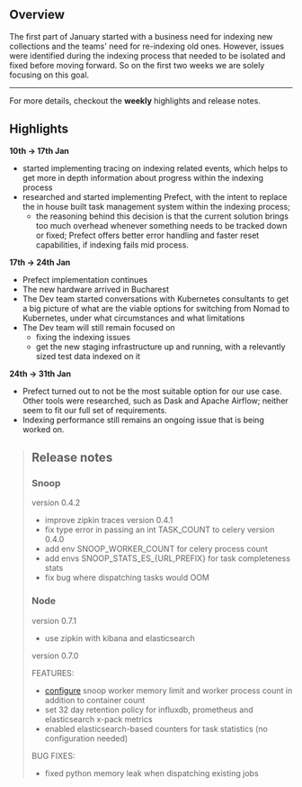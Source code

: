 ## Overview 

The first part of January started with a business need for indexing new collections and the teams' need for re-indexing old ones. However, issues were identified during the indexing process that needed to be isolated and fixed before moving forward. So on the first two weeks we are solely focusing on this goal.


***

For more details, checkout the **weekly** highlights and release notes.

## Highlights

**10th -> 17th Jan**
* started implementing tracing on indexing related events, which helps to get more in depth information about progress within the indexing process
* researched and started implementing Prefect, with the intent to replace the in house built task management system within the indexing process; 
  * the reasoning behind this decision is that the current solution brings too much overhead whenever something  needs to be tracked down or fixed; Prefect offers better error handling and faster reset capabilities, if indexing fails mid process.


**17th -> 24th Jan**
* Prefect implementation continues
* The new hardware arrived in Bucharest
* The Dev team started conversations with Kubernetes consultants to get a big picture of what are the viable options for switching from Nomad to Kubernetes, under what circumstances and what limitations
* The Dev team will still remain focused on 
  * fixing the indexing issues
  * get the new staging infrastructure up and running, with a relevantly sized test data indexed on it

**24th -> 31th Jan**
* Prefect turned out to not be the most suitable option for our use case. Other tools were researched, such as Dask and Apache Airflow; neither seem to fit our full set of requirements. 
* Indexing performance still remains an ongoing issue that is being worked on.


> ## Release notes 
> ### Snoop
>version 0.4.2
>- improve zipkin traces
>version 0.4.1
>- fix type error in passing an int TASK_COUNT to celery
>version 0.4.0
>- add env SNOOP_WORKER_COUNT for celery process count
>- add envs SNOOP_STATS_ES_{URL,PREFIX} for task completeness stats
>- fix bug where dispatching tasks would OOM
> ### Node
>version 0.7.1
>- use zipkin with kibana and elasticsearch
>
>version 0.7.0
>
> FEATURES:
>- [configure](https://github.com/liquidinvestigations/node/blob/0553a4610c1a0c6c0dd26c5fd02390a98d32f76f/examples/liquid.ini#L156-L157) snoop worker memory limit and worker process count in addition to container count
>- set 32 day retention policy for influxdb, prometheus and elasticsearch x-pack metrics
>- enabled elasticsearch-based counters for task statistics (no configuration needed)
>
> BUG FIXES:
>- fixed python memory leak when dispatching existing jobs